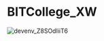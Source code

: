 # BITCollege_XW

![devenv_Z8SOdIiiT6](https://user-images.githubusercontent.com/50488475/153275737-d528abd4-020c-4979-bbfc-641b4f13ee5e.png)
